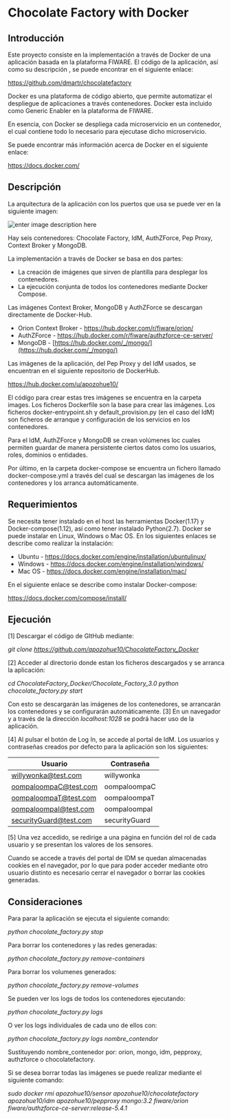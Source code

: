 Chocolate Factory with Docker
==========

Introducción
---------------
Este proyecto consiste en la implementación a través de Docker de una aplicación basada en la plataforma FIWARE. El código de la aplicación, así como su descripción , se puede encontrar en el siguiente enlace:

https://github.com/dmartr/chocolatefactory

Docker es una plataforma de código abierto, que permite automatizar el despliegue de
aplicaciones a través contenedores. Docker esta incluido como Generic Enabler en la plataforma de FIWARE.

En esencia, con Docker se despliega cada microservicio en un contenedor, el cual
contiene todo lo necesario para ejecutase dicho microservicio. 

Se puede encontrar más información acerca de Docker en el siguiente enlace:

https://docs.docker.com/ 

Descripción
--------------
La arquitectura de la aplicación con los puertos que usa se puede ver en la siguiente imagen:

![enter image description here](ChocolateFactory_Docker/Chocolate_Factory_3.0/diagrams/Current_Architecture?raw=true "diagrama_general.png")

Hay seis contenedores: Chocolate Factory, IdM, AuthZForce, Pep Proxy, Context Broker y MongoDB. 

La implementación a través de Docker se basa en dos partes:

- La creación de imágenes que sirven de plantilla para desplegar los contenedores.
- La ejecución conjunta de todos los contenedores mediante Docker Compose.

Las imágenes Context Broker, MongoDB y AuthZForce se descargan directamente de Docker-Hub.

- Orion Context Broker - https://hub.docker.com/r/fiware/orion/
- AuthZForce - https://hub.docker.com/r/fiware/authzforce-ce-server/
- MongoDB - [https://hub.docker.com/_/mongo/](https://hub.docker.com/_/mongo/)

Las imágenes de la aplicación, del Pep Proxy y del IdM usados, se encuentran en el siguiente repositorio de DockerHub.

https://hub.docker.com/u/apozohue10/

El código para crear estas tres imágenes se encuentra en la carpeta images. Los ficheros Dockerfile son la base para crear las imágenes. Los ficheros docker-entrypoint.sh y default_provision.py (en el caso del IdM) son ficheros de arranque y configuración de los servicios en los contenedores.

Para el IdM, AuthZForce y MongoDB se crean volúmenes loc cuales permiten guardar de manera persistente ciertos datos como los usuarios, roles, dominios o entidades.

Por último, en la carpeta docker-compose se encuentra un fichero llamado docker-compose.yml a través del cual se descargan las imágenes de los contenedores y los arranca automáticamente.

Requerimientos
-------------------
Se necesita tener instalado en el host las herramientas Docker(1.17) y Docker-compose(1.12), así como tener instalado Python(2.7).
Docker se puede instalar en Linux, Windows o Mac OS. En los siguientes enlaces se describe como realizar la instalación:

- Ubuntu - https://docs.docker.com/engine/installation/ubuntulinux/
- Windows - https://docs.docker.com/engine/installation/windows/
- Mac OS - https://docs.docker.com/engine/installation/mac/

En el siguiente enlace se describe como instalar Docker-compose:

https://docs.docker.com/compose/install/


Ejecución
---------------------------
[1] Descargar el código de GItHub mediante:

*git clone https://github.com/apozohue10/ChocolateFactory_Docker*

[2] Acceder al directorio donde estan los ficheros descargados y se arranca la aplicación:

*cd ChocolateFactory_Docker/Chocolate_Factory_3.0*
*python chocolate_factory.py start*

Con esto se descargarán las imágenes de los contenedores, se arrancarán los contenedores y se configurarán automáticamente. 
[3] En un navegador y a través de la dirección *localhost:1028* se podrá hacer uso de la aplicación. 

[4] Al pulsar el botón de Log In, se accede al portal de IdM. Los usuarios y contraseñas creados por defecto para la aplicación son los siguientes:

Usuario     | Contraseña
--------    | --------
willywonka@test.com | willywonka
oompaloompaC@test.com    | oompaloompaC
oompaloompaT@test.com     | oompaloompaT
oompaloompaI@test.com     | oompaloompaI
securityGuard@test.com     | securityGuard

[5] Una vez accedido, se redirige a una página en función del rol de cada usuario y se presentan los valores de los sensores.

Cuando se accede a través del portal de IDM se quedan almacenadas cookies en el navegador, por lo que para poder acceder mediante otro usuario distinto es necesario cerrar el navegador o borrar las cookies generadas.

Consideraciones
-------------------
Para parar la aplicación se ejecuta el siguiente comando:

*python chocolate_factory.py stop*

Para borrar los contenedores y las redes generadas:

*python chocolate_factory.py remove-containers*

Para borrar los volumenes generados:

*python chocolate_factory.py remove-volumes*

Se pueden ver los logs de todos los contenedores ejecutando:

*python chocolate_factory.py logs*

O ver los logs individuales de cada uno de ellos con:

*python chocolate_factory.py logs nombre_contendor*

Sustituyendo nombre_contenedor por: orion, mongo, idm, pepproxy, authzforce o chocolatefactory.

Si se desea borrar todas las imágenes se puede realizar mediante el siguiente comando:

*sudo docker rmi apozohue10/sensor apozohue10/chocolatefactory apozohue10/idm apozohue10/pepproxy mongo:3.2 fiware/orion fiware/authzforce-ce-server:release-5.4.1*

